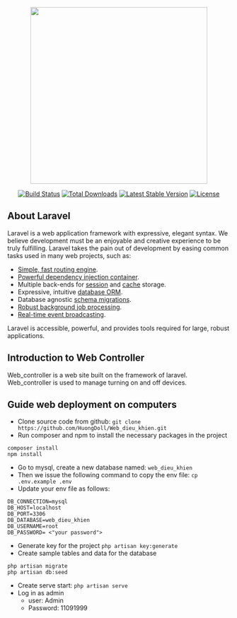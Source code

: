 <p align="center"><img src="https://res.cloudinary.com/dtfbvvkyp/image/upload/v1566331377/laravel-logolockup-cmyk-red.svg" width="400"></p>

<p align="center">
<a href="https://travis-ci.org/laravel/framework"><img src="https://travis-ci.org/laravel/framework.svg" alt="Build Status"></a>
<a href="https://packagist.org/packages/laravel/framework"><img src="https://poser.pugx.org/laravel/framework/d/total.svg" alt="Total Downloads"></a>
<a href="https://packagist.org/packages/laravel/framework"><img src="https://poser.pugx.org/laravel/framework/v/stable.svg" alt="Latest Stable Version"></a>
<a href="https://packagist.org/packages/laravel/framework"><img src="https://poser.pugx.org/laravel/framework/license.svg" alt="License"></a>
</p>

## About Laravel

Laravel is a web application framework with expressive, elegant syntax. We believe development must be an enjoyable and creative experience to be truly fulfilling. Laravel takes the pain out of development by easing common tasks used in many web projects, such as:

- [Simple, fast routing engine](https://laravel.com/docs/routing).
- [Powerful dependency injection container](https://laravel.com/docs/container).
- Multiple back-ends for [session](https://laravel.com/docs/session) and [cache](https://laravel.com/docs/cache) storage.
- Expressive, intuitive [database ORM](https://laravel.com/docs/eloquent).
- Database agnostic [schema migrations](https://laravel.com/docs/migrations).
- [Robust background job processing](https://laravel.com/docs/queues).
- [Real-time event broadcasting](https://laravel.com/docs/broadcasting).

Laravel is accessible, powerful, and provides tools required for large, robust applications.

## Introduction to Web Controller
Web_controller is a web site built on the framework of laravel. Web_controller is used to manage turning on and off devices.

## Guide web deployment on computers
- Clone source code from github:
```git clone https://github.com/HuongDoll/Web_dieu_khien.git```
- Run composer and npm to install the necessary packages in the project
```
composer install
npm install
```
- Go to mysql, create a new database named: `web_dieu_khien`
- Then we issue the following command to copy the env file:
```cp .env.example .env```
- Update your env file as follows:
```
DB_CONNECTION=mysql
DB_HOST=localhost
DB_PORT=3306
DB_DATABASE=web_dieu_khien
DB_USERNAME=root
DB_PASSWORD= <"your password">
```
- Generate key for the project
```php artisan key:generate```
- Create sample tables and data for the database
```
php artisan migrate
php artisan db:seed
```
- Create serve start:
```php artisan serve```
- Log in as admin
   - user: Admin
   - Password: 11091999